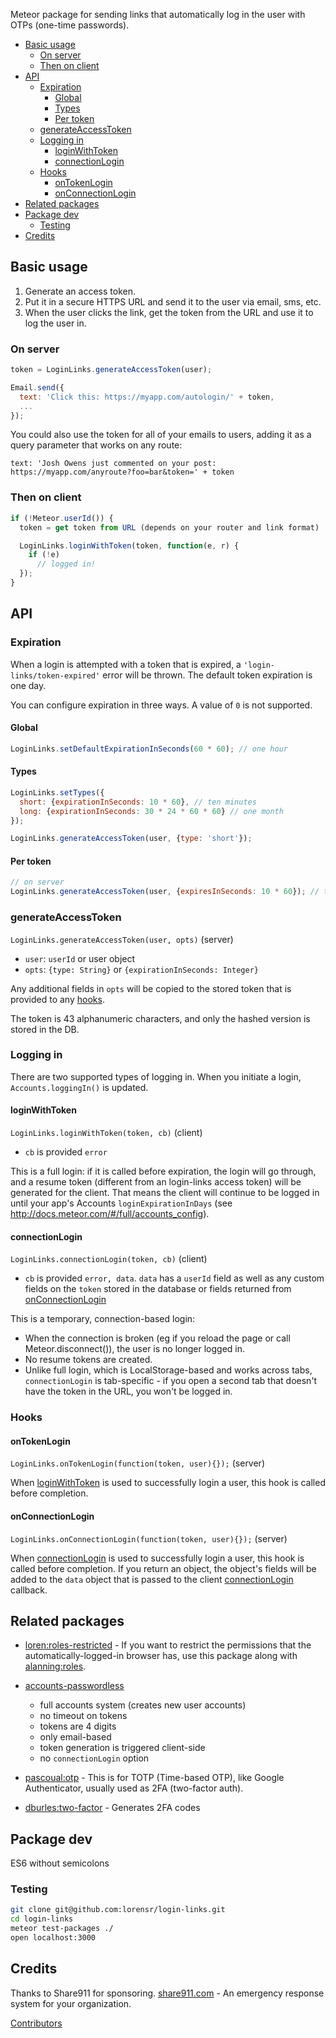 Meteor package for sending links that automatically log in the user with OTPs (one-time passwords).

- [Basic usage](#basic-usage)
  - [On server](#on-server)
  - [Then on client](#then-on-client)
- [API](#api)
  - [Expiration](#expiration)
    - [Global](#global)
    - [Types](#types)
    - [Per token](#per-token)
  - [generateAccessToken](#generateaccesstoken)
  - [Logging in](#logging-in)
    - [loginWithToken](#loginwithtoken)
    - [connectionLogin](#connectionlogin)
  - [Hooks](#hooks)
    - [onTokenLogin](#ontokenlogin)
    - [onConnectionLogin](#ontokenlogin)
- [Related packages](#related-packages)
- [Package dev](#package-dev)
  - [Testing](#testing)
- [Credits](#credits)


## Basic usage

1. Generate an access token.
2. Put it in a secure HTTPS URL and send it to the user via email, sms, etc.
3. When the user clicks the link, get the token from the URL and use it to log the user in.

### On server

```javascript
token = LoginLinks.generateAccessToken(user);

Email.send({
  text: 'Click this: https://myapp.com/autologin/' + token,
  ...
});
```

You could also use the token for all of your emails to users, adding it as a query parameter that works on any route:

`text: 'Josh Owens just commented on your post: https://myapp.com/anyroute?foo=bar&token=' + token`

### Then on client

```javascript
if (!Meteor.userId()) {
  token = get token from URL (depends on your router and link format)

  LoginLinks.loginWithToken(token, function(e, r) {
    if (!e)
      // logged in!
  });
}   
```

## API

### Expiration

When a login is attempted with a token that is expired, a `'login-links/token-expired'` error will be thrown. The default token expiration is one day. 

You can configure expiration in three ways. A value of `0` is not supported.

#### Global

```javascript
LoginLinks.setDefaultExpirationInSeconds(60 * 60); // one hour
```

#### Types

```javascript
LoginLinks.setTypes({
  short: {expirationInSeconds: 10 * 60}, // ten minutes
  long: {expirationInSeconds: 30 * 24 * 60 * 60} // one month
});

LoginLinks.generateAccessToken(user, {type: 'short'});  
```

#### Per token

```javascript
// on server
LoginLinks.generateAccessToken(user, {expiresInSeconds: 10 * 60}); // ten minutes
```

### generateAccessToken

`LoginLinks.generateAccessToken(user, opts)` (server)

- `user`: `userId` or user object
- `opts`: `{type: String}` or `{expirationInSeconds: Integer}`

Any additional fields in `opts` will be copied to the stored token that is provided to any [hooks](#hooks).

The token is 43 alphanumeric characters, and only the hashed version is stored in the DB.

### Logging in

There are two supported types of logging in. When you initiate a login, `Accounts.loggingIn()` is updated.

#### loginWithToken

`LoginLinks.loginWithToken(token, cb)` (client)

- `cb` is provided `error`

This is a full login: if it is called before expiration, the login will go through, and a resume token (different from an login-links access token) will be generated for the client. That means the client will continue to be logged in until your app's Accounts `loginExpirationInDays` (see http://docs.meteor.com/#/full/accounts_config).

#### connectionLogin

`LoginLinks.connectionLogin(token, cb)` (client)

- `cb` is provided `error, data`. `data` has a `userId` field as well as any custom fields on the `token` stored in the database or fields returned from [onConnectionLogin](#onConnectionLogin)

This is a temporary, connection-based login:
- When the connection is broken (eg if you reload the page or call Meteor.disconnect()), the user is no longer logged in.
- No resume tokens are created.
- Unlike full login, which is LocalStorage-based and works across tabs, `connectionLogin` is tab-specific - if you open a second tab that doesn't have the token in the URL, you won't be logged in.

### Hooks

#### onTokenLogin

`LoginLinks.onTokenLogin(function(token, user){});` (server)

When [loginWithToken](#loginwithtoken) is used to successfully login a user, this hook is called before completion. 

#### onConnectionLogin

`LoginLinks.onConnectionLogin(function(token, user){});` (server)

When [connectionLogin](#connectionlogin) is used to successfully login a user, this hook is called before completion. If you return an object, the object's fields will be added to the `data` object that is passed to the client [connectionLogin](#connectionLogin) callback.

## Related packages

- [loren:roles-restricted](https://github.com/lorensr/roles-restricted) - If you want to restrict the permissions that the automatically-logged-in browser has, use this package along with [alanning:roles](https://github.com/alanning/meteor-roles).

- [accounts-passwordless](https://github.com/acemtp/meteor-accounts-passwordless/)
  - full accounts system (creates new user accounts)
  - no timeout on tokens
  - tokens are 4 digits
  - only email-based
  - token generation is triggered client-side
  - no `connectionLogin` option

- [pascoual:otp](https://github.com/pascoual/meteor-otp/) - This is for TOTP (Time-based OTP), like Google Authenticator, usually used as 2FA (two-factor auth).

- [dburles:two-factor](http://meteorcapture.com/two-factor-authentication/) - Generates 2FA codes

## Package dev

ES6 without semicolons

### Testing

```bash
git clone git@github.com:lorensr/login-links.git
cd login-links
meteor test-packages ./
open localhost:3000
```

## Credits

Thanks to Share911 for sponsoring. [share911.com](https://share911.com/) - An emergency response system for your organization.

[Contributors](https://github.com/lorensr/roles-restricted/graphs/contributors)
